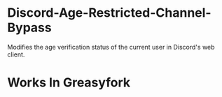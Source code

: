 # Discord-Age-Restricted-Channel-Bypass
Modifies the age verification status of the current user in Discord's web client.

# Works In Greasyfork
